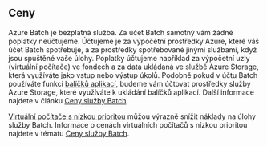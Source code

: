 ## <a name="pricing"></a>Ceny

Azure Batch je bezplatná služba. Za účet Batch samotný vám žádné poplatky neúčtujeme. Účtujeme je za výpočetní prostředky Azure, které váš účet Batch spotřebuje, a za prostředky spotřebované jinými službami, když jsou spuštěné vaše úlohy. Poplatky účtujeme například za výpočetní uzly (virtuální počítače) ve fondech a za data ukládaná ve službě Azure Storage, která využíváte jako vstup nebo výstup úkolů. Podobně pokud v účtu Batch používáte funkci [balíčků aplikací](../articles/batch/batch-application-packages.md), budeme vám účtovat prostředky služby Azure Storage, které využíváte k ukládání balíčků aplikací. Další informace najdete v článku [Ceny služby Batch](https://azure.microsoft.com/pricing/details/batch/).

[Virtuální počítače s nízkou prioritou](../articles/batch/batch-low-pri-vms.md) můžou výrazně snížit náklady na úlohy služby Batch. Informace o cenách virtuálních počítačů s nízkou prioritou najdete v tématu [Ceny služby Batch](https://azure.microsoft.com/pricing/details/batch/). 
